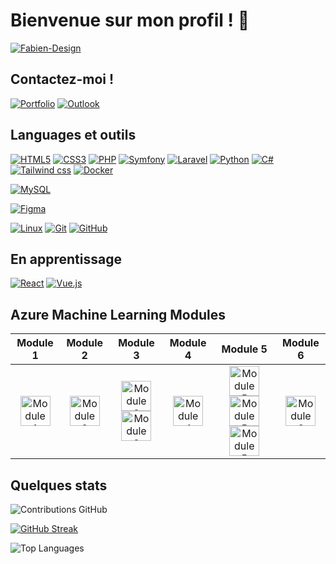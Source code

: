 # Bienvenue sur mon profil ! 👋

[![Fabien-Design](https://github-profile-trophy.vercel.app/?username=fabien-design&theme=onedark&rank=SECRET,SSS,SS,S,AAA,AA,A&no-bg=true&no-frame=true&margin-w=16)](https://github.com/ryo-ma/github-profile-trophy)

## Contactez-moi ! 

[![Portfolio](https://img.shields.io/badge/portfolio-000000?style=for-the-badge&logo=About.me&logoColor=white)](https://frozier.lyceestvincent.fr/)
[![Outlook](https://img.shields.io/badge/Outlook-000?style=for-the-badge&logo=microsoft-outlook&logoColor=0D68BB)](mailto:fabien.rozier@lyceestvincent.fr)



## Languages et outils

[![HTML5](https://img.shields.io/badge/-HTML5-000?style=for-the-badge&logo=HTML5&logoColor=E34F26)](https://www.w3.org/html/)
[![CSS3](https://img.shields.io/badge/-CSS3-000?style=for-the-badge&logo=CSS3&logoColor=1572B6)](https://developer.mozilla.org/fr/docs/Web/CSS)
[![PHP](https://img.shields.io/badge/-PHP-000?style=for-the-badge&logo=PHP&logoColor=777BB4)](https://www.php.net)
[![Symfony](https://img.shields.io/badge/-Symfony-000?style=for-the-badge&logo=Symfony&logoColor=FFF)](https://symfony.com)
[![Laravel](https://img.shields.io/badge/-Laravel-000?style=for-the-badge&logo=Laravel&logoColor=RED)](https://laravel.com)
[![Python](https://img.shields.io/badge/-Python-000?style=for-the-badge&logo=Python&logoColor=ffdd54)](https://python.org)
[![C#](https://img.shields.io/badge/-Csharp-000?style=for-the-badge&logo=Csharp&logoColor=A47BDE)]()
[![Tailwind css](https://img.shields.io/badge/Tailwind_CSS-000?style=for-the-badge&logo=tailwind-css&logoColor=#36B7F0)](https://tailwindcss.com)
[![Docker](https://img.shields.io/badge/-Docker-000?style=for-the-badge&logo=Docker&logoColor=BLUE)](https://www.docker.com)


[![MySQL](https://img.shields.io/badge/-MySQL-000?style=for-the-badge&&logo=MySQL&logoColor=4479A1)](https://www.mysql.com/)

[![Figma](https://img.shields.io/badge/-Figma-000?style=for-the-badge&&logo=Figma&logoColor=F24E1E)](https://www.figma.com/)

[![Linux](https://img.shields.io/badge/-Linux-000?style=for-the-badge&&logo=Linux&logoColor=FCC624)](https://www.linux.org/)
[![Git](https://img.shields.io/badge/-Git-000?style=for-the-badge&&logo=Git&logoColor=F05032)](https://git-scm.com/)
[![GitHub](https://img.shields.io/badge/-GitHub-000?style=for-the-badge&&logo=GitHub&logoColor=FFF)](https://www.github.com/)

## En apprentissage

[![React](https://img.shields.io/badge/-React-000?style=for-the-badge&&logo=React&logoColor=FFF)](https://react.dev)
[![Vue.js](https://img.shields.io/badge/-Vuejs-000?style=for-the-badge&&logo=vuedotjs&logoColor=4FC08D)](https://vuejs.org)


## Azure Machine Learning Modules

| Module 1 | Module 2 | Module 3 | Module 4 | Module 5 | Module 6 |
|:--------:|:--------:|:--------:|:--------:|:--------:|:--------:|
| <a href="https://learn.microsoft.com/api/achievements/share/fr-fr/FabienROZIER-3654/UXWKRGG3?sharingId=7052CDD058C66635"><img src="https://learn.microsoft.com/fr-fr/training/achievements/explore-azure-machine-learning-workspace-resources-assets.svg" height="48" alt="Module 1"></a>|<a href="https://learn.microsoft.com/fr-fr/users/fabienrozier-3654/achievements/hrfg3xq8"><img src="https://learn.microsoft.com/fr-fr/training/achievements/explore-developer-tools-for-workspace-interaction.svg" height="48" alt="Module 2"></a> | <a href="https://learn.microsoft.com/api/achievements/share/fr-fr/FabienROZIER-3654/XV7HBF9Y?sharingId=7052CDD058C66635"><img src="https://learn.microsoft.com/fr-fr/training/achievements/make-data-available-azure-machine-learning.svg" height="48" alt="Module 3"></a><a href="https://learn.microsoft.com/api/achievements/share/fr-fr/FabienROZIER-3654/45JV3PAK?sharingId=7052CDD058C66635"><img src="https://learn.microsoft.com/fr-fr/training/achievements/work-data-azure-machine-learning.svg" height="48" alt="Module 3"></a>|<a href="https://learn.microsoft.com/api/achievements/share/fr-fr/FabienROZIER-3654/F2A8SU6X?sharingId=7052CDD058C66635"><img src="https://learn.microsoft.com/fr-fr/training/achievements/work-compute-resources-azure-machine-learning.svg" height="48" alt="Module 4"></a>|<a href="https://learn.microsoft.com/api/achievements/share/fr-fr/FabienROZIER-3654/Z4QABAU2?sharingId=7052CDD058C66635"><img src="https://learn.microsoft.com/fr-fr/training/achievements/work-with-environments-in-azure-machine-learning.svg" height="48" alt="Module 5"></a><a href="https://learn.microsoft.com/api/achievements/share/fr-fr/FabienROZIER-3654/ETBM5MWP?sharingId=7052CDD058C66635"><img src="https://learn.microsoft.com/fr-fr/training/achievements/work-with-compute-in-azure-machine-learning.svg" height="48" alt="Module 5"></a><a href="https://learn.microsoft.com/api/achievements/share/fr-fr/FabienROZIER-3654/8AX3Z3TW?sharingId=7052CDD058C66635"><img src="https://learn.microsoft.com/fr-fr/training/achievements/explore-azure-machine-learning-workspace.svg" height="48" alt="Module 5"></a>|<a href="https://learn.microsoft.com/api/achievements/share/fr-fr/FabienROZIER-3654/8ARRGG8W?sharingId=7052CDD058C66635"><img src="https://learn.microsoft.com/en-us/training/achievements/run-training-script-command-job-azure-machine-learning.svg" height="48" alt="Module 6"></a>|



## Quelques stats

![Contributions GitHub](https://github-readme-stats.vercel.app/api?username=fabien-design&custom_title=Contributions%20GitHub&show_icons=true&locale=fr&count_private=true&hide=issues&bg_color=0d1117&hide_border=true&icon_color=52BFEA&text_color=FFF&title_color=52BFEA)

[![GitHub Streak](https://github-readme-streak-stats.herokuapp.com?user=fabien-design&hide_border=true&locale=fr&background=0d1117&ring=52BFEA&stroke=52BFEA&fire=52BFEA&sideNums=FFFFFF&currStreakLabel=FFFFFF&sideLabels=FFFFFF&dates=FFFFFF&currStreakNum=FFFFFF)](https://git.io/streak-stats)

![Top Languages](https://github-readme-stats.vercel.app/api/top-langs/?username=fabien-design&locale=fr&bg_color=0d1117&hide_border=true&icon_color=52BFEA&text_color=FFF&title_color=52BFEA&show_icons=true&hide_border=true&layout=compact)
